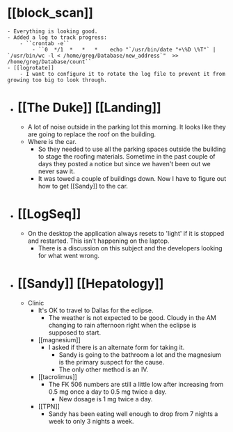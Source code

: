 # [[block_scan]]
	- Everything is looking good.
	- Added a log to track progress:
		- ``crontab -e``
			- ``0  */1  *   *   *    echo "`/usr/bin/date "+\%D \%T"` | `/usr/bin/wc -l < /home/greg/Database/new_address`"  >> /home/greg/Database/count``
	- [[logrotate]]
		- I want to configure it to rotate the log file to prevent it from growing too big to look through.
- # [[The Duke]] [[Landing]]
	- A lot of noise outside in the parking lot this morning.  It looks like they are going to replace the roof on the building.
	- Where is the car.
		- So they needed to use all the parking spaces outside the building to stage the roofing materials.  Sometime in the past couple of days they posted a notice but since we haven't been out we never saw it.
		- It was towed a couple of buildings down.  Now I have to figure out how to get [[Sandy]] to the car.
- # [[LogSeq]]
	- On the desktop the application always resets to 'light' if it is stopped and restarted.  This isn't happening on the laptop.
		- There is a discussion on this subject and the developers looking for what went wrong.
- # [[Sandy]] [[Hepatology]]
	- Clinic
		- It's OK to travel to Dallas for the eclipse.
			- The weather is not expected to be good.  Cloudy in the AM changing to rain afternoon right when the eclipse is supposed to start.
		- [[magnesium]]
			- I asked if there is an alternate form for taking it.
				- Sandy is going to the bathroom a lot and the magnesium is the primary suspect for the cause.
				- The only other method is an IV.
		- [[tacrolimus]]
			- The FK 506 numbers are still a little low after increasing from 0.5 mg once a day to 0.5 mg twice a day.
				- New dosage is 1 mg twice a day.
		- [[TPN]]
			- Sandy has been eating well enough to drop from 7 nights a week to only 3 nights a week.